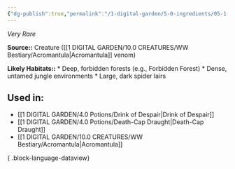 ```yaml
---
{"dg-publish":true,"permalink":"/1-digital-garden/5-0-ingredients/05-1-creatures/vial-of-acromantula-venom/","tags":["ingredient","rare"]}
---
```


*Very Rare*

**Source::** Creature ([[1 DIGITAL GARDEN/10.0 CREATURES/WW Bestiary/Acromantula\|Acromantula]] venom)

**Likely Habitats::** * Deep, forbidden forests (e.g., Forbidden Forest) * Dense, untamed jungle environments * Large, dark spider lairs

## Used in:

- [[1 DIGITAL GARDEN/4.0 Potions/Drink of Despair\|Drink of Despair]]
- [[1 DIGITAL GARDEN/4.0 Potions/Death-Cap Draught\|Death-Cap Draught]]
- [[1 DIGITAL GARDEN/10.0 CREATURES/WW Bestiary/Acromantula\|Acromantula]]

{ .block-language-dataview}

